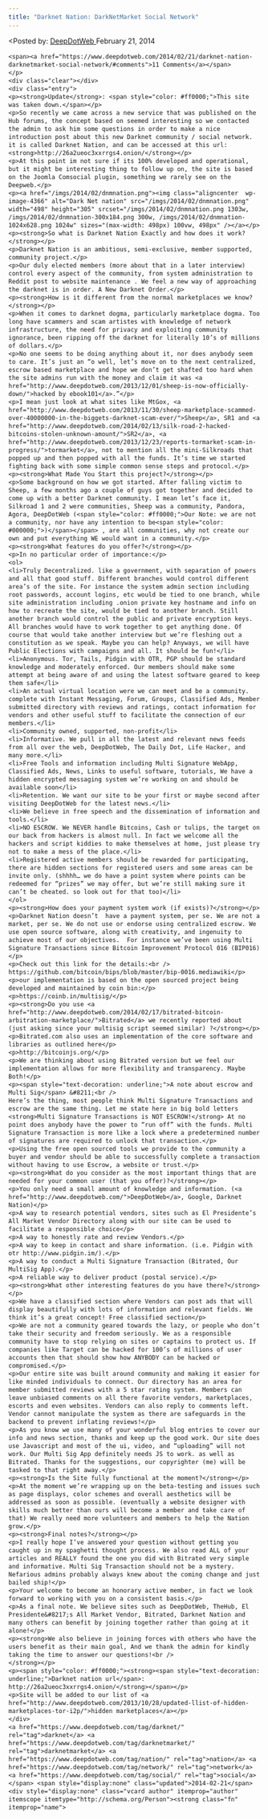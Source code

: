 ```yaml
---
title: "Darknet Nation: DarkNetMarket Social Network"
---
```


<article class="post-listing post-4365 post type-post status-publish format-standard has-post-thumbnail hentry  tag-darknet tag-darknetmarket tag-nation tag-network tag-social">
<<span>Posted by: <a href="https://www.deepdotweb.com/author/admin/" title="">DeepDotWeb </a></span>
    <span>February 21, 2014</span>
    
    <span><a href="https://www.deepdotweb.com/2014/02/21/darknet-nation-darknetmarket-social-network/#comments">11 Comments</a></span>
    </p>
    <div class="clear"></div>
    <div class="entry">
    <p><strong>Update</strong>: <span style="color: #ff0000;">This site was taken down.</span></p>
    <p>So recently we came across a new service that was published on the Hub forums, the concept based on seemed interesting so we contacted the admin to ask him some questions in order to make a nice introduction post about this new Darknet community / social network. it is called Darknet Nation, and can be accessed at this url: <strong>http://26a2ueoc3xxrrgs4.onion/</strong></p>
    <p>At this point im not sure if its 100% developed and operational, but it might be interesting thing to follow up on, the site is based on the Joomla Comsocial plugin, something we rarely see on the Deepweb.</p>
    <p><a href="/imgs/2014/02/dnmnation.png"><img class="aligncenter  wp-image-4366" alt="Dark Net nation" src="/imgs/2014/02/dnmnation.png" width="498" height="305" srcset="/imgs/2014/02/dnmnation.png 1303w, /imgs/2014/02/dnmnation-300x184.png 300w, /imgs/2014/02/dnmnation-1024x628.png 1024w" sizes="(max-width: 498px) 100vw, 498px" /></a></p>
    <p><strong>So what is Darknet Nation Exactly and how does it work?</strong></p>
    <p>Darknet Nation is an ambitious, semi-exclusive, member supported, community project.</p>
    <p>Our duly elected members (more about that in a later interview) control every aspect of the community, from system administration to Reddit post to website maintenance . We feel a new way of approaching the darknet is in order. A New Darknet Order.</p>
    <p><strong>How is it different from the normal marketplaces we know?</strong></p>
    <p>When it comes to darknet dogma, particularly marketplace dogma. Too long have scammers and scam artistes with knowledge of network infrastructure, the need for privacy and exploiting community ignorance, been ripping off the darknet for literally 10’s of millions of dollars.</p>
    <p>No one seems to be doing anything about it, nor does anybody seem to care. It’s just an “o well, let’s move on to the next centralized, escrow based marketplace and hope we don’t get shafted too hard when the site admins run with the money and claim it was <a href="http://www.deepdotweb.com/2013/12/01/sheep-is-now-officially-down/">hacked by ebook101</a>.”</p>
    <p>I mean just look at what sites like MtGox, <a href="http://www.deepdotweb.com/2013/11/30/sheep-marketplace-scammed-over-40000000-in-the-biggets-darknet-scam-ever/">Sheep</a>, SR1 and <a href="http://www.deepdotweb.com/2014/02/13/silk-road-2-hacked-bitcoins-stolen-unknown-amount/">SR2</a>, <a href="http://www.deepdotweb.com/2013/12/23/reports-tormarket-scam-in-progress/">tormarket</a>, not to mention all the mini-Silkroads that popped up and then popped with all the funds. It’s time we started fighting back with some simple common sense steps and protocol.</p>
    <p><strong>What Made You Start this project?</strong></p>
    <p>Some background on how we got started. After falling victim to Sheep, a few months ago a couple of guys got together and decided to come up with a better Darknet community. I mean let’s face it, Silkroad 1 and 2 were communities, Sheep was a community, Pandora, Agora, DeepDotWeb (<span style="color: #ff0000;">Our Note: we are not a community, nor have any intention to be<span style="color: #000000;">)</span></span> , are all communities, why not create our own and put everything WE would want in a community.</p>
    <p><strong>What features do you offer?</strong></p>
    <p>In no particular order of importance:</p>
    <ol>
    <li>Truly Decentralized. like a government, with separation of powers and all that good stuff. Different branches would control different area’s of the site. For instance the system admin section including root passwords, account logins, etc would be tied to one branch, while site administration including .onion private key hostname and info on how to recreate the site, would be tied to another branch. Still another branch would control the public and private encryption keys. All branches would have to work together to get anything done. Of course that would take another interview but we’re fleshing out a constitution as we speak. Maybe you can help? Anyways, we will have Public Elections with campaigns and all. It should be fun!</li>
    <li>Anonymous. Tor, Tails, Pidgin with OTR, PGP should be standard knowledge and moderately enforced. Our members should make some attempt at being aware of and using the latest software geared to keep them safe</li>
    <li>An actual virtual location were we can meet and be a community. complete with Instant Messaging, Forum, Groups, Classified Ads, Member submitted directory with reviews and ratings, contact information for vendors and other useful stuff to facilitate the connection of our members.</li>
    <li>Community owned, supported, non-profit</li>
    <li>Informative. We pull in all the latest and relevant news feeds from all over the web, DeepDotWeb, The Daily Dot, Life Hacker, and many more.</li>
    <li>Free Tools and information including Multi Signature WebApp, Classified Ads, News, Links to useful software, tutorials, We have a hidden encrypted messaging system we’re working on and should be available soon</li>
    <li>Retention. We want our site to be your first or maybe second after visiting DeepDotWeb for the latest news.</li>
    <li>We believe in free speech and the dissemination of information and tools.</li>
    <li>NO ESCROW. We NEVER handle Bitcoins, Cash or tulips, the target on our back from hackers is almost null. In fact we welcome all the hackers and script kiddies to make themselves at home, just please try not to make a mess of the place.</li>
    <li>Registered active members should be rewarded for participating, there are hidden sections for registered users and some areas can be invite only. (shhhh… we do have a point system where points can be redeemed for “prizes” we may offer, but we’re still making sure it can’t be cheated. so look out for that too)</li>
    </ol>
    <p><strong>How does your payment system work (if exists)?</strong></p>
    <p>Darknet Nation doesn’t  have a payment system, per se. We are not a market, per se. We do not use or endorse using centralized escrow. We use open source software, along with creativity, and ingenuity to achieve most of our objectives.  For instance we’ve been using Multi Signature Transactions since Bitcoin Improvement Protocol 016 (BIP016)</p>
    <p>Check out this link for the details:<br />
    https://github.com/bitcoin/bips/blob/master/bip-0016.mediawiki</p>
    <p>our implementation is based on the open sourced project being developed and maintained by coin bin:</p>
    <p>https://coinb.in/multisig/</p>
    <p><strong>Do you use <a href="http://www.deepdotweb.com/2014/02/17/bitrated-bitcoin-arbitration-marketplace/">Bitrated</a> we recently reported about (just asking since your multisig script seemed similar) ?</strong></p>
    <p>Bitrated.com also uses an implementation of the core software and libraries as outlined here</p>
    <p>http://bitcoinjs.org/</p>
    <p>We are thinking about using Bitrated version but we feel our implementation allows for more flexibility and transparency. Maybe Both!</p>
    <p><span style="text-decoration: underline;">A note about escrow and Multi Sig</span> &#8211;<br />
    Here’s the thing, most people think Multi Signature Transactions and escrow are the same thing. Let me state here in big bold letters <strong>Multi Signature Transactions is NOT ESCROW!</strong> At no point does anybody have the power to “run off” with the funds. Multi Signature Transaction is more like a lock where a predetermined number of signatures are required to unlock that transaction.</p>
    <p>Using the free open sourced tools we provide to the community a buyer and vendor should be able to successfully complete a transaction without having to use Escrow, a website or trust.</p>
    <p><strong>What do you consider as the most important things that are needed for your common user (that you offer)?</strong></p>
    <p>You only need a small amount of knowledge and information. (<a href="http://www.deepdotweb.com/">DeepDotWeb</a>, Google, Darknet Nation)</p>
    <p>A way to research potential vendors, sites such as El Presidente’s All Market Vendor Directory along with our site can be used to facilitate a responsible choice</p>
    <p>A way to honestly rate and review Vendors.</p>
    <p>A way to keep in contact and share information. (i.e. Pidgin with otr http://www.pidgin.im/).</p>
    <p>A way to conduct a Multi Signature Transaction (Bitrated, Our MultiSig App).</p>
    <p>A reliable way to deliver product (postal service).</p>
    <p><strong>What other interesting features do you have there?</strong></p>
    <p>We have a classified section where Vendors can post ads that will display beautifully with lots of information and relevant fields. We think it’s a great concept! Free classified section</p>
    <p>We are not a community geared towards the lazy, or people who don’t take their security and freedom seriously. We as a responsible community have to stop relying on sites or captains to protect us. If companies like Target can be hacked for 100’s of millions of user accounts then that should show how ANYBODY can be hacked or compromised.</p>
    <p>Our entire site was built around community and making it easier for like minded individuals to connect. Our directory has an area for member submitted reviews with a 5 star rating system. Members can leave unbiased comments on all there favorite vendors, marketplaces, escorts and even websites. Vendors can also reply to comments left. Vendor cannot manipulate the system as there are safeguards in the backend to prevent inflating reviews!</p>
    <p>As you know we use many of your wonderful blog entries to cover our info and news section, thanks and keep up the good work. Our site does use Javascript and most of the ui, video, and “uploading” will not work. Our Multi Sig App definitely needs JS to work. as well as Bitrated. Thanks for the suggestions, our copyrighter (me) will be tasked to that right away.</p>
    <p><strong>Is the Site fully functional at the moment?</strong></p>
    <p>At the moment we’re wrapping up on the beta-testing and issues such as page displays, color schemes and overall aesthetics will be addressed as soon as possible. (eventually a website designer with skills much better than ours will become a member and take care of that) We really need more volunteers and members to help the Nation grow.</p>
    <p><strong>Final notes?</strong></p>
    <p>I really hope I’ve answered your question without getting you caught up in my spaghetti thought process. We also read ALL of your articles and REALLY found the one you did with Bitrated very simple and informative. Multi Sig Transaction should not be a mystery. Nefarious admins probably always knew about the coming change and just bailed ship!</p>
    <p>Your welcome to become an honorary active member, in fact we look forward to working with you on a consistent basis.</p>
    <p>As a final note. We believe sites such as DeepDotWeb, TheHub, El Presidente&#8217;s All Market Vendor, Bitrated, Darknet Nation and many others can benefit by joining together rather than going at it alone!</p>
    <p><strong>We also believe in joining forces with others who have the users benefit as their main goal, And we thank the admin for kindly taking the time to answer our questions!<br />
    </strong></p>
    <p><span style="color: #ff0000;"><strong><span style="text-decoration: underline;">Darknet nation url</span>: http://26a2ueoc3xxrrgs4.onion/</strong></span></p>
    <p>Site will be added to our list of <a href="http://www.deepdotweb.com/2013/10/28/updated-llist-of-hidden-marketplaces-tor-i2p/">hidden marketplaces</a></p>
    </div>
    <a href="https://www.deepdotweb.com/tag/darknet/" rel="tag">darknet</a> <a href="https://www.deepdotweb.com/tag/darknetmarket/" rel="tag">darknetmarket</a> <a href="https://www.deepdotweb.com/tag/nation/" rel="tag">nation</a> <a href="https://www.deepdotweb.com/tag/network/" rel="tag">network</a> <a href="https://www.deepdotweb.com/tag/social/" rel="tag">social</a></span> <span style="display:none" class="updated">2014-02-21</span>
    <div style="display:none" class="vcard author" itemprop="author" itemscope itemtype="http://schema.org/Person"><strong class="fn" itemprop="name">
    
